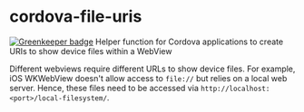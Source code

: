 # cordova-file-uris

[![Greenkeeper badge](https://badges.greenkeeper.io/Collaborne/cordova-file-uris.svg)](https://greenkeeper.io/)
Helper function for Cordova applications to create URIs to show device files within a WebView

Different webviews require different URLs to show device files. For example, iOS
WKWebView doesn't allow access to `file://` but relies on a local web server.
Hence, these files need to be accessed via `http://localhost:<port>/local-filesystem/`.

